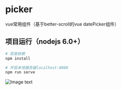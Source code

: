 # picker
vue常用组件（基于better-scroll的vue datePicker组件）

## 项目运行（nodejs 6.0+）
``` bash
# 安装依赖
npm install

# 开启本地服务器localhost:8080
npm run serve
```
![Image text](https://github.com/snickliu/picker/blob/master/src/assets/images/picker.GIF)
